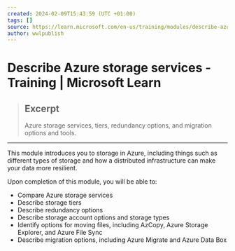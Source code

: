 ```yaml
---
created: 2024-02-09T15:43:59 (UTC +01:00)
tags: []
source: https://learn.microsoft.com/en-us/training/modules/describe-azure-storage-services/
author: wwlpublish
---
```


# Describe Azure storage services - Training | Microsoft Learn

> ## Excerpt
> Azure storage services, tiers, redundancy options, and migration options and tools.

---
This module introduces you to storage in Azure, including things such as different types of storage and how a distributed infrastructure can make your data more resilient.

Upon completion of this module, you will be able to:

-   Compare Azure storage services
-   Describe storage tiers
-   Describe redundancy options
-   Describe storage account options and storage types
-   Identify options for moving files, including AzCopy, Azure Storage Explorer, and Azure File Sync
-   Describe migration options, including Azure Migrate and Azure Data Box
